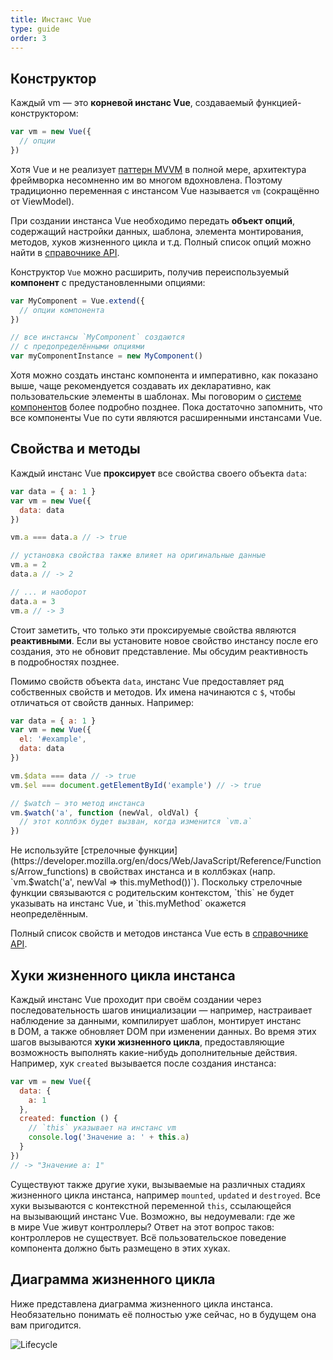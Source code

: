 ```yaml
---
title: Инстанс Vue
type: guide
order: 3
---
```


## Конструктор

Каждый vm&nbsp;&mdash; это **корневой инстанс Vue**, создаваемый функцией-конструктором:

``` js
var vm = new Vue({
  // опции
})
```

Хотя Vue и&nbsp;не&nbsp;реализует [паттерн MVVM](https://en.wikipedia.org/wiki/Model_View_ViewModel) в&nbsp;полной мере, архитектура фреймворка несомненно им&nbsp;во&nbsp;многом вдохновлена. Поэтому традиционно переменная с&nbsp;инстансом Vue называется `vm` (сокращённо от&nbsp;ViewModel).

При создании инстанса Vue необходимо передать **объект опций**, содержащий настройки данных, шаблона, элемента монтирования, методов, хуков жизненного цикла и&nbsp;т.д. Полный список опций можно найти&nbsp;в [справочнике API](../api).

Конструктор `Vue` можно расширить, получив переиспользуемый **компонент** с&nbsp;предустановленными опциями:

``` js
var MyComponent = Vue.extend({
  // опции компонента
})

// все инстансы `MyComponent` создаются
// с предопределёнными опциями
var myComponentInstance = new MyComponent()
```

Хотя можно создать инстанс компонента и&nbsp;императивно, как показано выше, чаще рекомендуется создавать их&nbsp;декларативно, как пользовательские элементы в&nbsp;шаблонах. Мы&nbsp;поговорим&nbsp;о [системе компонентов](components.html) более подробно позднее. Пока достаточно запомнить, что все компоненты Vue по&nbsp;сути являются расширенными инстансами Vue.

## Свойства и методы

Каждый инстанс Vue **проксирует** все свойства своего объекта `data`:

``` js
var data = { a: 1 }
var vm = new Vue({
  data: data
})

vm.a === data.a // -> true

// установка свойства также влияет на оригинальные данные
vm.a = 2
data.a // -> 2

// ... и наоборот
data.a = 3
vm.a // -> 3
```

Стоит заметить, что только эти проксируемые свойства являются **реактивными**. Если вы&nbsp;установите новое свойство инстансу после его создания, это не&nbsp;обновит представление. Мы&nbsp;обсудим реактивность в&nbsp;подробностях позднее.

Помимо свойств объекта `data`, инстанс Vue предоставляет ряд собственных свойств и&nbsp;методов. Их&nbsp;имена начинаются с `$`, чтобы отличаться от&nbsp;свойств данных. Например:

``` js
var data = { a: 1 }
var vm = new Vue({
  el: '#example',
  data: data
})

vm.$data === data // -> true
vm.$el === document.getElementById('example') // -> true

// $watch — это метод инстанса
vm.$watch('a', function (newVal, oldVal) {
  // этот коллбэк будет вызван, когда изменится `vm.a`
})
```

<p class="tip">Не&nbsp;используйте [стрелочные функции](https://developer.mozilla.org/en/docs/Web/JavaScript/Reference/Functions/Arrow_functions) в&nbsp;свойствах инстанса и&nbsp;в&nbsp;коллбэках (напр. `vm.$watch('a', newVal => this.myMethod())`). Поскольку стрелочные функции связываются с&nbsp;родительским контекстом, `this` не&nbsp;будет указывать на&nbsp;инстанс Vue, и `this.myMethod` окажется неопределённым.</p>

Полный список свойств и&nbsp;методов инстанса Vue есть&nbsp;в [справочнике API](../api).

## Хуки жизненного цикла инстанса

Каждый инстанс Vue проходит при своём создании через последовательность шагов инициализации&nbsp;&mdash; например, настраивает наблюдение за&nbsp;данными, компилирует шаблон, монтирует инстанс в&nbsp;DOM, а&nbsp;также обновляет DOM при изменении данных. Во&nbsp;время этих шагов вызываются **хуки жизненного цикла**, предоставляющие возможность выполнять какие-нибудь дополнительные действия. Например, хук `created` вызывается после создания инстанса:

``` js
var vm = new Vue({
  data: {
    a: 1
  },
  created: function () {
    // `this` указывает на инстанс vm
    console.log('Значение a: ' + this.a)
  }
})
// -> "Значение a: 1"
```

Существуют также другие хуки, вызываемые на&nbsp;различных стадиях жизненного цикла инстанса, например `mounted`, `updated` и `destroyed`. Все хуки вызываются с&nbsp;контекстной переменной `this`, ссылающейся на&nbsp;вызывающий инстанс Vue. Возможно, вы&nbsp;недоумевали: где&nbsp;же в&nbsp;мире Vue живут контроллеры? Ответ на&nbsp;этот вопрос таков: контроллеров не&nbsp;существует. Всё пользовательское поведение компонента должно быть размещено в&nbsp;этих хуках.

## Диаграмма жизненного цикла

Ниже представлена диаграмма жизненного цикла инстанса. Необязательно понимать её&nbsp;полностью уже сейчас, но&nbsp;в&nbsp;будущем она вам пригодится.

![Lifecycle](/images/lifecycle.png)
